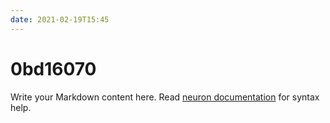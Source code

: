 ```yaml
---
date: 2021-02-19T15:45
---
```


# 0bd16070

Write your Markdown content here. Read [neuron documentation](https://neuron.zettel.page/2011404.html) for syntax help.

